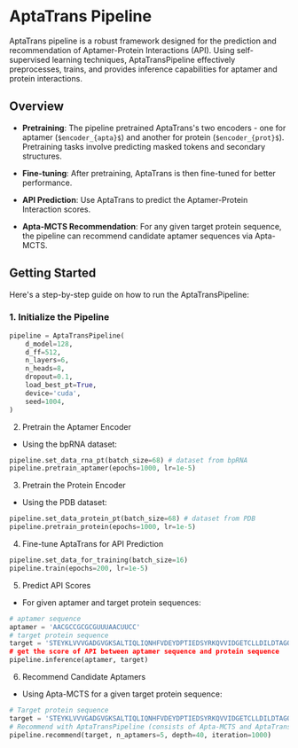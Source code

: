 # AptaTrans Pipeline

AptaTrans pipeline is a robust framework designed for the prediction and recommendation of Aptamer-Protein Interactions (API). Using self-supervised learning techniques, AptaTransPipeline effectively preprocesses, trains, and provides inference capabilities for aptamer and protein interactions.

## Overview
- **Pretraining**: The pipeline pretrained AptaTrans's two encoders - one for aptamer (`$encoder_{apta}$`) and another for protein (`$encoder_{prot}$`). Pretraining tasks involve predicting masked tokens and secondary structures.
  
- **Fine-tuning**: After pretraining, AptaTrans is then fine-tuned for better performance.

- **API Prediction**: Use AptaTrans to predict the Aptamer-Protein Interaction scores.

- **Apta-MCTS Recommendation**: For any given target protein sequence, the pipeline can recommend candidate aptamer sequences via Apta-MCTS.

## Getting Started

Here's a step-by-step guide on how to run the AptaTransPipeline:

### 1. Initialize the Pipeline

```python
pipeline = AptaTransPipeline(
    d_model=128,
    d_ff=512,
    n_layers=6,
    n_heads=8,
    dropout=0.1,
    load_best_pt=True,
    device='cuda',
    seed=1004,
)
```

2. Pretrain the Aptamer Encoder
- Using the bpRNA dataset:
```python
pipeline.set_data_rna_pt(batch_size=68) # dataset from bpRNA
pipeline.pretrain_aptamer(epochs=1000, lr=1e-5)
```

3. Pretrain the Protein Encoder
- Using the PDB dataset:
```python
pipeline.set_data_protein_pt(batch_size=68) # dataset from PDB
pipeline.pretrain_protein(epochs=1000, lr=1e-5)
```

4. Fine-tune AptaTrans for API Prediction
```python
pipeline.set_data_for_training(batch_size=16)
pipeline.train(epochs=200, lr=1e-5)
```

5. Predict API Scores
- For given aptamer and target protein sequences:
```python
# aptamer sequence
aptamer = 'AACGCCGCGCGUUUAACUUCC'
# target protein sequence
target = 'STEYKLVVVGADGVGKSALTIQLIQNHFVDEYDPTIEDSYRKQVVIDGETCLLDILDTAGQEEYSAMRDQYMRTGEGFLCVFAINNTKSFEDIHHYREQIKRVKDSEDVPMVLVGNKCDLPSRTVDTKQAQDLARSYGIPFIETSAKTRQGVDDAFYTLV
# get the score of API between aptamer sequence and protein sequence
pipeline.inference(aptamer, target)
```

6. Recommend Candidate Aptamers
- Using Apta-MCTS for a given target protein sequence:
```python
# Target protein sequence
target = 'STEYKLVVVGADGVGKSALTIQLIQNHFVDEYDPTIEDSYRKQVVIDGETCLLDILDTAGQEEYSAMRDQYMRTGEGFLCVFAINNTKSFEDIHHYREQIKRVKDSEDVPMVLVGNKCDLPSRTVDTKQAQDLARSYGIPFIETSAKTRQGVDDAFYTLVREIRKHKEKMSK'
# Recommend with AptaTransPipeline (consists of Apta-MCTS and AptaTrans)
pipeline.recommend(target, n_aptamers=5, depth=40, iteration=1000)
```
